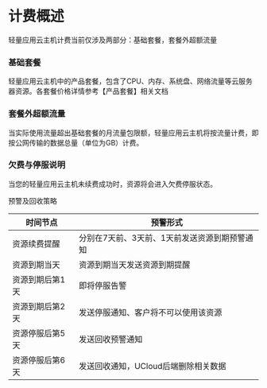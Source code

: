 # 计费概述

轻量应用云主机计费当前仅涉及两部分：基础套餐，套餐外超额流量



### 基础套餐

轻量应用云主机中的产品套餐，包含了CPU、内存、系统盘、网络流量等云服务器资源。各套餐价格详情参考【产品套餐】相关文档



### 套餐外超额流量

当实际使用流量超出基础套餐的月流量包限额，轻量应用云主机将按流量计费，即按公网传输的数据总量（单位为GB）计费。



### 欠费与停服说明

当您的轻量应用云主机未续费成功时，资源将会进入欠费停服状态。

预警及回收策略

| 时间节点        | 预警形式                                      |
| --------------- | --------------------------------------------- |
| 资源续费提醒    | 分别在7天前、3天前、1天前发送资源到期预警通知 |
| 资源到期当天    | 资源到期当天发送资源到期提醒                  |
| 资源到期后第1天 | 即将停服告警                                  |
| 资源到期后第2天 | 发送停服通知、客户将不可以使用该资源          |
| 资源停服后第5天 | 发送回收预警通知                              |
| 资源停服后第6天 | 发送回收通知，UCloud后端删除相关数据          |

